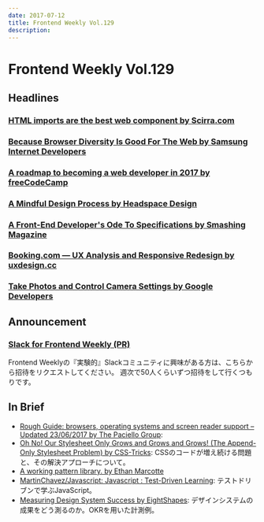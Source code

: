```yaml
---
date: 2017-07-12
title: Frontend Weekly Vol.129
description: 
---
```


# Frontend Weekly Vol.129

## Headlines

### [HTML imports are the best web component by Scirra.com](https://www.scirra.com/blog/ashley/34/html-imports-are-the-best-web-component)

### [Because Browser Diversity Is Good For The Web by Samsung Internet Developers](https://medium.com/samsung-internet-dev/because-browser-diversity-is-good-for-the-web-910d1cbcdf3b)

### [A roadmap to becoming a web developer in 2017 by freeCodeCamp](https://medium.freecodecamp.org/a-roadmap-to-becoming-a-web-developer-in-2017-b6ac3dddd0cf)

### [A Mindful Design Process by Headspace Design](https://headspace.design/a-mindful-design-process-f4a4641ee88f)

### [A Front-End Developer's Ode To Specifications by Smashing Magazine](https://www.smashingmagazine.com/2014/10/front-end-development-ode-to-specifications/)

### [Booking.com — UX Analysis and Responsive Redesign by uxdesign.cc](https://uxdesign.cc/booking-com-ux-analysis-and-responsive-redesign-5854d616c0b8)

### [Take Photos and Control Camera Settings by Google Developers](https://developers.google.com/web/updates/2016/12/imagecapture)

## Announcement

### [Slack for Frontend Weekly (PR)](https://studiomohawk.typeform.com/to/Kj8Gaj)

Frontend Weeklyの『実験的』Slackコミュニティに興味がある方は、こちらから招待をリクエストしてください。 週次で50人くらいずつ招待をして行くつもりです。

## In Brief

* [Rough Guide: browsers, operating systems and screen reader support – Updated 23/06/2017 by The Paciello Group](https://www.paciellogroup.com/blog/2014/10/rough-guide-browsers-operating-systems-and-screen-reader-support-updated/): 
* [Oh No! Our Stylesheet Only Grows and Grows and Grows! (The Append-Only Stylesheet Problem) by CSS-Tricks](https://css-tricks.com/oh-no-stylesheet-grows-grows-grows-append-stylesheet-problem/): CSSのコードが増え続ける問題と、その解決アプローチについて。
* [A working pattern library. by Ethan Marcotte](https://ethanmarcotte.com/wrote/a-working-pattern-library/)
* [MartinChavez/Javascript: Javascript : Test-Driven Learning](https://github.com/MartinChavez/Javascript): テストドリブンで学ぶJavaScript。
* [Measuring Design System Success by EightShapes](https://medium.com/eightshapes-llc/measuring-design-system-success-d0513a93dd96): デザインシステムの成果をどう測るのか。OKRを用いた計測例。

